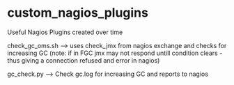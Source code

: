 custom_nagios_plugins
=====================

Useful Nagios Plugins created over time

check_gc_oms.sh  --> uses check_jmx from nagios exchange and checks for increasing GC (note: if in FGC jmx may not respond untill condition clears - thus giving a connection refused and error in nagios)

gc_check.py --> Check gc.log for increasing GC and reports to nagios 
